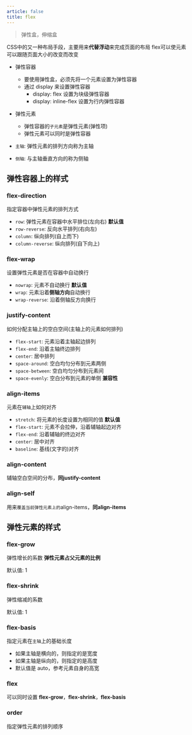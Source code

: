 ```yaml
---
article: false
title: flex
---
```


> 弹性盒，伸缩盒

CSS中的又一种布局手段，主要用来**代替浮动**来完成页面的布局
flex可以使元素可以跟随页面大小的改变而改变

- 弹性容器
    - 要使用弹性盒，必须先将一个元素设置为弹性容器
    - 通过 display 来设置弹性容器
        - display: flex 设置为块级弹性容器
        - display: inline-flex 设置为行内弹性容器
- 弹性元素
    - 弹性容器的`子元素`是弹性元素(弹性项)
    - 弹性元素可以同时是弹性容器

- `主轴`: 弹性元素的排列方向称为主轴
- `侧轴`: 与主轴垂直方向的称为侧轴

## 弹性容器上的样式

### flex-direction

指定容器中弹性元素的排列方式

- `row`: 弹性元素在容器中水平排位(左向右) **默认值**
- `row-reverse`: 反向水平排列(右向左)
- `column`: 纵向排列(自上而下)
- `column-reverse`: 纵向排列(自下向上)

### flex-wrap

设置弹性元素是否在容器中自动换行

- `nowrap`: 元素不自动换行 **默认值**
- `wrap`: 元素沿着**侧轴方向**自动换行
- `wrap-reverse`: 沿着侧轴反方向换行

### justify-content

如何分配主轴上的空白空间(主轴上的元素如何排列)

- `flex-start`: 元素沿着主轴起边排列
- `flex-end`: 沿着主轴终边排列
- `center`: 居中排列
- `space-around`: 空白均匀分布到元素两侧
- `space-between`: 空白均匀分布到元素间
- `space-evenly`: 空白分布到元素的单侧 **兼容性**

### align-items

元素在`辅轴`上如何对齐

- `stretch`: 将元素的长度设置为相同的值 **默认值**
- `flex-start`: 元素不会拉伸，沿着辅轴起边对齐
- `flex-end`: 沿着辅轴的终边对齐
- `center`: 居中对齐
- `baseline`: 基线(文字的)对齐

### align-content

辅轴空白空间的分布，**同justify-content**

### align-self

用来`覆盖当前弹性元素上的`align-items，**同align-items**

## 弹性元素的样式

### flex-grow

弹性增长的系数 **弹性元素占父元素的比例**

默认值: 1

### flex-shrink

弹性缩减的系数

默认值: 1

### flex-basis

指定元素在`主轴`上的基础长度

- 如果主轴是横向的，则指定的是宽度
- 如果主轴是纵向的，则指定的是高度
- 默认值是 auto，参考元素自身的高宽

### flex

可以同时设置 **flex-grow**，**flex-shrink**，**flex-basis**

### order

指定弹性元素的排列顺序
